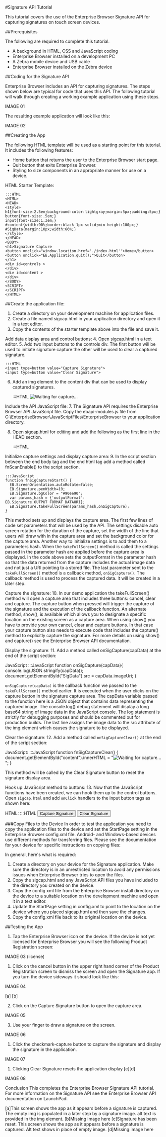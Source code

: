 ﻿#Signature API Tutorial

This tutorial covers the use of the Enterprise Browser Signature API for capturing signatures on touch screen devices.


##Prerequisites

The following are required to complete this tutorial:
* A background in HTML, CSS and JavaScript coding 
* Enterprise Browser installed on a development PC
* A Zebra mobile device and USB cable
* Enterprise Browser installed on the Zebra device

##Coding for the Signature API

Enterprise Browser includes an API for capturing signatures. The steps shown below are typical for code that uses this API. The following tutorial will walk through creating a working example application using these steps. 

IMAGE 01

The resulting example application will look like this:

IMAGE 02

##Creating the App

The following HTML template will be used as a starting point for this tutorial. It includes the following features:
* Home button that returns the user to the Enterprise Browser start page. 
* Quit button that exits Enterprise Browser. 
* Styling to size components in an appropriate manner for use on a device. 

HTML Starter Template:

    :::HTML
    <HTML>
    <HEAD>
    <style>
    h1{font-size:2.5em;background-color:lightgray;margin:5px;padding:5px;}
    button{font-size:.5em;}
    input{font-size:1.3em;}
    #content{width:90%;border:black 1px solid;min-height:100px;}
    #SigData{margin:10px;width:66%;}
    </style>
    </HEAD>
    <BODY>
    <h1>Signature Capture
    <button onclick="window.location.href='./index.html'">Home</button>
    <button onclick="EB.Application.quit();">Quit</button>
    </h1>
    <div id=controls >
    </div>
    <div id=content >
    </div>
    </BODY>
    <SCRIPT>
    </SCRIPT>
    </HTML>


##Create the application file:

1. Create a directory on your development machine for application files. 
2. Create a file named sigcap.html in your application directory and open it in a text editor.
3. Copy the contents of the starter template above into the file and save it.


Add data display area and control buttons:
4. Open sigcap.html in a text editor.
5. Add two input buttons to the controls div. The first button will be used to initiate signature capture the other will be used to clear a captured signature.

    :::HTML
    <input type=button value="Capture Signature">
    <input type=button value="Clear Signature">

6. Add an img element to the content div that can be used to display captured signatures. 

    :::HTML
    <img src="" id="SigData" alt="Waiting for capture..." />


Include the API JavaScript file:
7. The Signature API requires the Enterprise Browser API JavaScript file. Copy the ebapi-modules.js file from C:\EnterpriseBrowser\JavaScriptFiles\EnterpriseBrowser to your application directory. 
 
8. Open sigcap.html for editing and add the following as the first line in the HEAD section. 

    :::HTML
    <script type="text/javascript" charset="utf-8" src="./ebapi-modules.js"></script> 


Initialize capture settings and display capture area: 
9. In the script section between the end body tag and the end html tag add a method called fnScanEnable() to the script section. 

    :::JavaScript
    function fnSigCaptureStart() {
      EB.ScreenOrientation.autoRotate=false;
      EB.Signature.penWidth=10;
      EB.Signature.bgColor = "#90ee90";
      var params_hash = {'outputFormat': EB.Signature.OUTPUT_FORMAT_DATAURI};
      EB.Signature.takeFullScreen(params_hash,onSigCapture);
    }


This method sets up and displays the capture area. The first few lines of code set parameters that will be used by the API. The settings disable auto screen rotation for the duration of the capture, set the width of the line that users will draw with in the capture area and set the background color for the capture area. Another way to initialize settings is to add them to a parameters hash. When the `takeFullScreen()` method is called the settings passed in the parameter hash are applied before the capture area is displayed. In the code above sets the outputFormat in the parameter hash so that the data returned from the capture includes the actual image data and not just a URI pointing to a stored file. The last parameter sent to the `takeFullScreen()` method is a callback method, `onSigCapture()`. The callback method is used to process the captured data. It will be created in a later step.  

Capture the signature:
10. In our demo application the takeFullScreen() method will open a capture area that includes three buttons: cancel, clear and capture. The capture button when pressed will trigger the capture of the signature and the execution of the callback function. An alternate method, show(), is available which allows you to designate a specific location on the existing screen as a capture area. When using show() you have to provide your own cancel, clear and capture buttons. In that case your capture button also needs to execute code that includes the capture() method to explicitly capture the signature. For more details on using show() and capture() see the Enterprise Browser API documentation.

Display the signature:
11. Add a method called onSigCapture(capData) at the end of  the script section:

JavaScript
    :::JavaScript
    function onSigCapture(capData){
      console.log(JSON.stringify(capData));
      document.getElementById("SigData").src = capData.imageUri;
    }


`onSigCapture(capData)` is the callback function we passed to the `takeFullScreen()` method earlier. It is executed when the user clicks on the capture button in the signature capture area. The capData variable passed to the function here is a JSON object that contains data representing the captured image. The console.log() debug statement will display a long base64 string of image data in the JavaScript console. The log statement is strictly for debugging purposes and should be commented out for production builds.  The last line assigns the image data to the src attribute of the img element which causes the signature to be displayed. 

Clear the signature:
12. Add a method called `onSigCaptureClear()` at the end of  the script section:

JavaScript: 
    :::JavaScript
    function fnSigCaptureClear() { 
        document.getElementById("content").innerHTML = "<img src='' id=SigData alt='Waiting for capture...' />";
    }

This method will be called by the Clear Signature button to reset the signature display area. 

Hook up JavaScript method to buttons: 
13. Now that the JavaScript functions have been created, we can hook them up to the control buttons. Open `sigcap.html` and add `onClick` handlers to the input button tags as shown here:

HTML:
  :::HTML
  <input type=button value="Capture Signature" onClick="fnSigCaptureStart();">
  <input type=button value="Clear Signature"   onClick="fnSigCaptureClear()" >


###Copy Files to the Device
In order to test the application you need to copy the application files to the device and set the StartPage setting in the Enterprise Browser config.xml file. Android- and Windows-based devices use different methods for transferring files. Please see the documentation for your device for specific instructions on copying files:

In general, here's what is required:

1. Create a directory on your device for the Signature application. Make sure the directory is in an unrestricted location to avoid any permissions issues when Enterprise Browser tries to open the files. 
2. Copy the sigcap.html and any JavaScript API files you have included to the directory you created on the device. 
3. Copy the config.xml file from the Enterprise Browser install directory on the device to a suitable location on the development machine and open it in a text editor. 
4. Update the StartPage setting in config.xml to point to the location on the device where you placed sigcap.html and then save the changes. 
5. Copy the config.xml file back to its original location on the device.  

##Testing the App
1. Tap the Enterprise Browser icon on the device. If the device is not yet licensed for Enterprise Browser you will see the following Product Registration screen:

IMAGE 03 (license)

1. Click on the cancel button in the upper right hand corner of the Product Registration screen to dismiss the screen and open the Signature app. If you turn the device sideways it should look like this:

IMAGE 04

  [a]   [b]


2. Click on the Capture Signature button to open the capture area.
    
IMAGE 05

3. Use your finger to draw a signature on the screen.


    
IMAGE 06



1. Click the checkmark-capture button to capture the signature and display the signature in the application. 


  
IMAGE 07


1. Clicking Clear Signature resets the application display
 [c][d]
  
IMAGE 08




Conclusion
This completes the Enterprise Browser Signature API tutorial.  For more information on the Signature API see the Enterprise Browser API documentation on LaunchPad. 


[a]This screen shows the app as it appears before a signature is captured. The empty img is populated in a later step by a signature image. alt text is provided in the img element.
[b]Missing image here
[c]Signature has been reset. This screen shows the app as it appears before a signature is captured. Alt text shows in place of empty image.
[d]Missing image here
